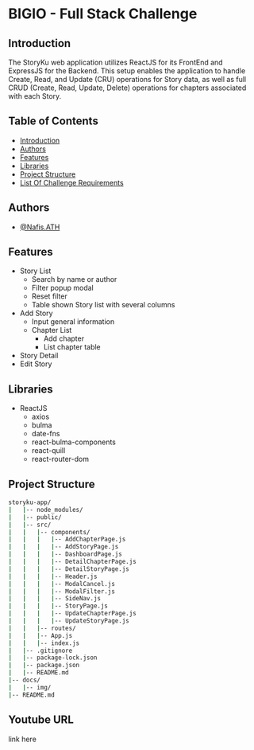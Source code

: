 # BIGIO - Full Stack Challenge

## Introduction

The StoryKu web application utilizes ReactJS for its FrontEnd and ExpressJS for the Backend. This setup enables the application to handle Create, Read, and Update (CRU) operations for Story data, as well as full CRUD (Create, Read, Update, Delete) operations for chapters associated with each Story.

## Table of Contents

- [Introduction](#introduction)
- [Authors](#authors)
- [Features](#features)
- [Libraries](#libraries)
- [Project Structure](#project-structure)
- [List Of Challenge Requirements](#list-of-challenge-requirements)

## Authors

- [@Nafis.ATH](https://github.com/NFS2245)

## Features

- Story List
  - Search by name or author
  - Filter popup modal
  - Reset filter
  - Table shown Story list with several columns
- Add Story
  - Input general information
  - Chapter List
    - Add chapter
    - List chapter table
- Story Detail
- Edit Story

## Libraries

- ReactJS
  - axios
  - bulma
  - date-fns
  - react-bulma-components
  - react-quill
  - react-router-dom

## Project Structure

```bash
storyku-app/
|   |-- node_modules/
|   |-- public/
|   |-- src/
|   |   |-- components/
|   |   |   |-- AddChapterPage.js
|   |   |   |-- AddStoryPage.js
|   |   |   |-- DashboardPage.js
|   |   |   |-- DetailChapterPage.js
|   |   |   |-- DetailStoryPage.js
|   |   |   |-- Header.js
|   |   |   |-- ModalCancel.js
|   |   |   |-- ModalFilter.js
|   |   |   |-- SideNav.js
|   |   |   |-- StoryPage.js
|   |   |   |-- UpdateChapterPage.js
|   |   |   |-- UpdateStoryPage.js
|   |   |-- routes/
|   |   |-- App.js
|   |   |-- index.js
|   |-- .gitignore
|   |-- package-lock.json
|   |-- package.json
|   |-- README.md
|-- docs/
|   |-- img/
|-- README.md
```

## Youtube URL

link here 

